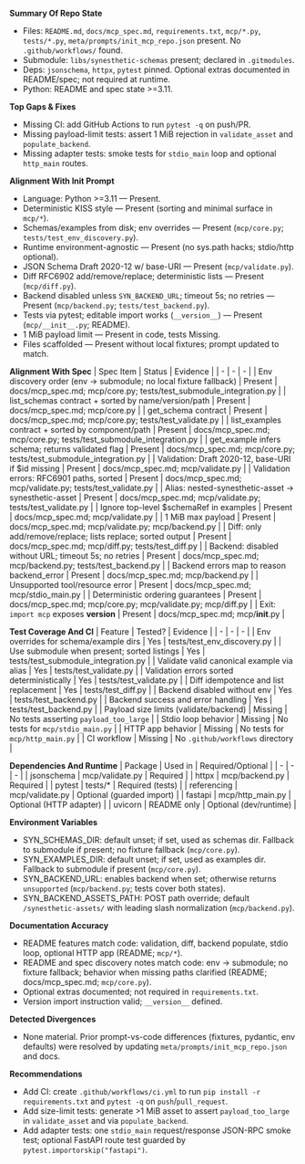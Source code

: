 **Summary Of Repo State**
- Files: `README.md`, `docs/mcp_spec.md`, `requirements.txt`, `mcp/*.py`, `tests/*.py`, `meta/prompts/init_mcp_repo.json` present. No `.github/workflows/` found.
- Submodule: `libs/synesthetic-schemas` present; declared in `.gitmodules`.
- Deps: `jsonschema`, `httpx`, `pytest` pinned. Optional extras documented in README/spec; not required at runtime.
- Python: README and spec state >=3.11.

**Top Gaps & Fixes**
- Missing CI: add GitHub Actions to run `pytest -q` on push/PR.
- Missing payload-limit tests: assert 1 MiB rejection in `validate_asset` and `populate_backend`.
- Missing adapter tests: smoke tests for `stdio_main` loop and optional `http_main` routes.

**Alignment With Init Prompt**
- Language: Python >=3.11 — Present.
- Deterministic KISS style — Present (sorting and minimal surface in `mcp/*`).
- Schemas/examples from disk; env overrides — Present (`mcp/core.py`; `tests/test_env_discovery.py`).
- Runtime environment-agnostic — Present (no sys.path hacks; stdio/http optional).
- JSON Schema Draft 2020-12 w/ base-URI — Present (`mcp/validate.py`).
- Diff RFC6902 add/remove/replace; deterministic lists — Present (`mcp/diff.py`).
- Backend disabled unless `SYN_BACKEND_URL`; timeout 5s; no retries — Present (`mcp/backend.py`; `tests/test_backend.py`).
- Tests via pytest; editable import works (`__version__`) — Present (`mcp/__init__.py`; README).
- 1 MiB payload limit — Present in code, tests Missing.
- Files scaffolded — Present without local fixtures; prompt updated to match.

**Alignment With Spec**
| Spec Item | Status | Evidence |
| - | - | - |
| Env discovery order (env → submodule; no local fixture fallback) | Present | docs/mcp_spec.md; mcp/core.py; tests/test_submodule_integration.py |
| list_schemas contract + sorted by name/version/path | Present | docs/mcp_spec.md; mcp/core.py |
| get_schema contract | Present | docs/mcp_spec.md; mcp/core.py; tests/test_validate.py |
| list_examples contract + sorted by component/path | Present | docs/mcp_spec.md; mcp/core.py; tests/test_submodule_integration.py |
| get_example infers schema; returns validated flag | Present | docs/mcp_spec.md; mcp/core.py; tests/test_submodule_integration.py |
| Validation: Draft 2020-12, base-URI if $id missing | Present | docs/mcp_spec.md; mcp/validate.py |
| Validation errors: RFC6901 paths, sorted | Present | docs/mcp_spec.md; mcp/validate.py; tests/test_validate.py |
| Alias: nested-synesthetic-asset → synesthetic-asset | Present | docs/mcp_spec.md; mcp/validate.py; tests/test_validate.py |
| Ignore top-level $schemaRef in examples | Present | docs/mcp_spec.md; mcp/validate.py |
| 1 MiB max payload | Present | docs/mcp_spec.md; mcp/validate.py; mcp/backend.py |
| Diff: only add/remove/replace; lists replace; sorted output | Present | docs/mcp_spec.md; mcp/diff.py; tests/test_diff.py |
| Backend: disabled without URL; timeout 5s; no retries | Present | docs/mcp_spec.md; mcp/backend.py; tests/test_backend.py |
| Backend errors map to reason backend_error | Present | docs/mcp_spec.md; mcp/backend.py |
| Unsupported tool/resource error | Present | docs/mcp_spec.md; mcp/stdio_main.py |
| Deterministic ordering guarantees | Present | docs/mcp_spec.md; mcp/core.py; mcp/validate.py; mcp/diff.py |
| Exit: `import mcp` exposes __version__ | Present | docs/mcp_spec.md; mcp/__init__.py |

**Test Coverage And CI**
| Feature | Tested? | Evidence |
| - | - | - |
| Env overrides for schema/example dirs | Yes | tests/test_env_discovery.py |
| Use submodule when present; sorted listings | Yes | tests/test_submodule_integration.py |
| Validate valid canonical example via alias | Yes | tests/test_validate.py |
| Validation errors sorted deterministically | Yes | tests/test_validate.py |
| Diff idempotence and list replacement | Yes | tests/test_diff.py |
| Backend disabled without env | Yes | tests/test_backend.py |
| Backend success and error handling | Yes | tests/test_backend.py |
| Payload size limits (validate/backend) | Missing | No tests asserting `payload_too_large` |
| Stdio loop behavior | Missing | No tests for `mcp/stdio_main.py` |
| HTTP app behavior | Missing | No tests for `mcp/http_main.py` |
| CI workflow | Missing | No `.github/workflows` directory |

**Dependencies And Runtime**
| Package | Used in | Required/Optional |
| - | - | - |
| jsonschema | mcp/validate.py | Required |
| httpx | mcp/backend.py | Required |
| pytest | tests/* | Required (tests) |
| referencing | mcp/validate.py | Optional (guarded import) |
| fastapi | mcp/http_main.py | Optional (HTTP adapter) |
| uvicorn | README only | Optional (dev/runtime) |

**Environment Variables**
- SYN_SCHEMAS_DIR: default unset; if set, used as schemas dir. Fallback to submodule if present; no fixture fallback (`mcp/core.py`).
- SYN_EXAMPLES_DIR: default unset; if set, used as examples dir. Fallback to submodule if present (`mcp/core.py`).
- SYN_BACKEND_URL: enables backend when set; otherwise returns `unsupported` (`mcp/backend.py`; tests cover both states).
- SYN_BACKEND_ASSETS_PATH: POST path override; default `/synesthetic-assets/` with leading slash normalization (`mcp/backend.py`).

**Documentation Accuracy**
- README features match code: validation, diff, backend populate, stdio loop, optional HTTP app (README; `mcp/*`).
- README and spec discovery notes match code: env → submodule; no fixture fallback; behavior when missing paths clarified (README; docs/mcp_spec.md; `mcp/core.py`).
- Optional extras documented; not required in `requirements.txt`.
- Version import instruction valid; `__version__` defined.

**Detected Divergences**
- None material. Prior prompt-vs-code differences (fixtures, pydantic, env defaults) were resolved by updating `meta/prompts/init_mcp_repo.json` and docs.

**Recommendations**
- Add CI: create `.github/workflows/ci.yml` to run `pip install -r requirements.txt` and `pytest -q` on `push`/`pull_request`.
- Add size-limit tests: generate >1 MiB asset to assert `payload_too_large` in `validate_asset` and via `populate_backend`.
- Add adapter tests: one `stdio_main` request/response JSON-RPC smoke test; optional FastAPI route test guarded by `pytest.importorskip("fastapi")`.
